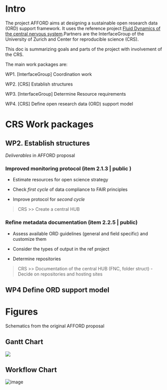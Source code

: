 # Intro

The project AFFORD aims at designing a sustainable open research data (ORD) support framework. It uses the reference project [Fluid Dynamics of the central nervous system](https://interfacegroup.ch/project/fluid-dynamics-of-the-central-nervous-system/).Partners are the InterfaceGroup of the University of Zurich and Center for reproducible science (CRS).

This doc is summarizing goals and parts of the project with involvement of the CRS.

The main work packages are:

WP1. \[InterfaceGroup\] Coordination work

WP2. \[CRS\] Establish structures

WP3. \[InterfaceGroup\] Determine Resource requirements

WP4. \[CRS\] Define open research data (ORD) support model

# CRS Work packages

## WP2. Establish structures

*Deliverables* in AFFORD proposal

### Improved monitoring protocol (item 2.1.3 \| public )

-   Estimate resources for open science strategy

-   Check *first cycle* of data compliance to FAIR principles

-   Improve protocol for *second cycle*

> CRS \>\> Create a central HUB

### Refine metadata documentation (item 2.2.5 \| public)

-   Assess available ORD guidelines (general and field specific) and customize them

-   Consider the types of output in the ref project

-   Determine repositories

> CRS \>\> Documentation of the central HUB (FNC, folder struct) - Decide on repositories and hosting sites

## WP4 Define ORD support model

# Figures

Schematics from the original AFFORD proposal

## Gantt Chart

![](https://github.com/gorkafraga/CRS_AFFORD/assets/13642762/a47f9809-e312-46da-8532-66728a2d8dc1)

## Workflow Chart 

![image](https://github.com/gorkafraga/CRS_AFFORD/assets/13642762/fff12124-a745-4f7e-9519-e8da32037285)
